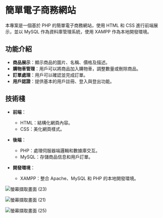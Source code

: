 # 簡單電子商務網站

本專案是一個基於 PHP 的簡單電子商務網站，使用 HTML 和 CSS 進行前端展示，並以 MySQL 作為資料庫管理系統，使用 XAMPP 作為本地開發環境。

## 功能介紹

- **商品展示**：顯示商品的圖片、名稱、價格及描述。
- **購物車管理**：用戶可以將商品加入購物車，調整數量或刪除商品。
- **訂單處理**：用戶可以確認並完成訂單。
- **用戶認證**：提供基本的用戶註冊、登入與登出功能。

## 技術棧

- **前端**：
  - HTML：結構化網頁內容。
  - CSS：美化網頁樣式。
  
- **後端**：
  - PHP：處理伺服器端邏輯和數據庫交互。
  - MySQL：存儲商品信息和用戶訂單。
  
- **開發環境**：
  - XAMPP：整合 Apache、MySQL 和 PHP 的本地開發環境。

![螢幕擷取畫面 (23)](https://github.com/user-attachments/assets/e4919172-4a3d-4bdb-9b4f-06e985ece423)

![螢幕擷取畫面 (21)](https://github.com/user-attachments/assets/f1d27c43-f058-401e-aff7-cdecac4ac3ff)

![螢幕擷取畫面 (25)](https://github.com/user-attachments/assets/7a1757dd-42da-418d-ac5d-9753f136ae7e)


